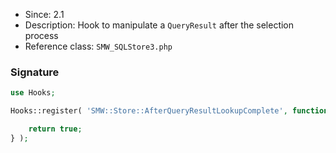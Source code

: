 * Since: 2.1
* Description: Hook to manipulate a `QueryResult` after the selection process
* Reference class: `SMW_SQLStore3.php`

### Signature

```php
use Hooks;

Hooks::register( 'SMW::Store::AfterQueryResultLookupComplete', function( $store, &$queryResult ) {

	return true;
} );
```